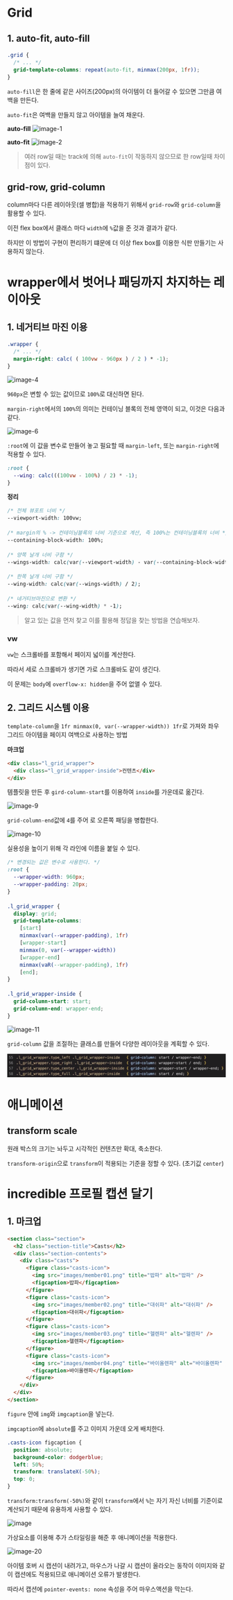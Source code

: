 # Grid

## 1. auto-fit, auto-fill

```css
.grid {
  /* ... */
  grid-template-columns: repeat(auto-fit, minmax(200px, 1fr));
}
```

`auto-fill`은 한 줄에 같은 사이즈(200px)의 아이템이 더 들어갈 수 있으면 그만큼 여백을 만든다.

`auto-fit`은 여백을 만들지 않고 아이템을 늘여 채운다.

**auto-fill**
![image-1](https://github.com/user-attachments/assets/622afabe-9084-47f4-acea-009d54da045c)

**auto-fit**
![image-2](https://github.com/user-attachments/assets/411e2f68-b075-40b9-ae71-51a532418356)

> 여러 row일 때는 track에 의해 `auto-fit`이 작동하지 않으므로 한 row일때 차이점이 있다.

## grid-row, grid-column

column마다 다른 레이아웃(셀 병합)을 적용하기 위해서 `grid-row`와 `grid-column`을 활용할 수 있다.

이전 flex box에서 클래스 마다 `width`에 `%`값을 준 것과 결과가 같다.

하지만 이 방법이 구현이 편리하기 떄문에 더 이상 flex box를 이용한 식판 만들기는 사용하지 않는다.

# wrapper에서 벗어나 패딩까지 차지하는 레이아웃

## 1. 네거티브 마진 이용

```css
.wrapper {
  /* ... */
  margin-right: calc( ( 100vw - 960px ) / 2 ) * -1);
}
```

![image-4](https://github.com/user-attachments/assets/d854e140-865c-4f8a-ac21-3502ccd349ef)

`960px`은 변할 수 있는 값이므로 `100%`로 대신하면 된다.

`margin-right`에서의 `100%`의 의미는 컨테이닝 블록의 전체 영역이 되고, 이것은 다음과 같다.

![image-6](https://github.com/user-attachments/assets/e73e26f4-8c17-4874-a6eb-d40a774a9a51)

`:root`에 이 값을 변수로 만들어 놓고 필요할 때 `margin-left`, 또는 `margin-right`에 적용할 수 있다.

```css
:root {
  --wing: calc(((100vw - 100%) / 2) * -1);
}
```

**정리**

```css
/* 전체 뷰포트 너비 */
--viewport-width: 100vw;

/* margin의 % -> 컨테이닝블록의 너비 기준으로 계산, 즉 100%는 컨테이닝블록의 너비 */
--containing-block-width: 100%;

/* 양쪽 날개 너비 구함 */
--wings-width: calc(var(--viewport-width) - var(--containing-block-width));

/* 한쪽 날개 너비 구함 */
--wing-width: calc(var(--wings-width) / 2);

/* 네거티브마진으로 변환 */
--wing: calc(var(--wing-width) * -1);
```

> 알고 있는 값을 먼저 찾고 이를 활용해 정답을 찾는 방법을 연습해보자.

### vw

`vw`는 스크롤바를 포함해서 페이지 넓이를 계산한다.

따라서 세로 스크롤바가 생기면 가로 스크롤바도 같이 생긴다.

이 문제는 `body`에 `overflow-x: hidden`을 주어 없앨 수 있다.

## 2. 그리드 시스템 이용

`template-column`을 `1fr minmax(0, var(--wrapper-width)) 1fr`로 가져와 좌우 그리드 아이템을 페이지 여백으로 사용하는 방법

**마크업**

```html
<div class="l_grid_wrapper">
  <div class="l_grid_wrapper-inside">컨텐츠</div>
</div>
```

템플릿을 만든 후 `gird-column-start`를 이용하여 `inside`를 가운데로 옮긴다.

![image-9](https://github.com/user-attachments/assets/db06b68d-649c-41b2-b714-a2590e1140c2)

`grid-column-end`값에 `4`를 주어 로 오른쪽 패딩을 병합한다.

![image-10](https://github.com/user-attachments/assets/a8ae31ad-7782-4d0a-b4ba-1dbba8ec5a9a)

실용성을 높이기 위해 각 라인에 이름을 붙일 수 있다.

```css
/* 변경되는 값은 변수로 사용한다. */
:root {
  --wrapper-width: 960px;
  --wrapper-padding: 20px;
}

.l_grid_wrapper {
  display: grid;
  grid-template-columns:
    [start]
    minmax(var(--wrapper-padding), 1fr)
    [wrapper-start]
    minmax(0, var(--wrapper-width))
    [wrapper-end]
    minmax(vaR(--wrapper-padding), 1fr)
    [end];
}

.l_grid_wrapper-inside {
  grid-column-start: start;
  grid-column-end: wrapper-end;
}
```

![image-11](https://github.com/user-attachments/assets/4065f3a7-2e18-4b1b-8190-33bc5845c9f1)

`grid-column` 값을 조절하는 클래스를 만들어 다양한 레이아웃을 계획할 수 있다.

![alt text](image-17.png)

# 애니메이션

## transform scale

원래 박스의 크기는 놔두고 시각적인 컨텐츠만 확대, 축소한다.

`transform-origin`으로 `transform`이 적용되는 기준을 정할 수 있다. (초기값 `center`)

# incredible 프로필 캡션 달기

## 1. 마크업

```html
<section class="section">
  <h2 class="section-title">Casts</h2>
  <div class="section-contents">
    <div class="casts">
      <figure class="casts-icon">
        <img src="images/member01.png" title="밥파" alt="밥파" />
        <figcaption>밥파</figcaption>
      </figure>
      <figure class="casts-icon">
        <img src="images/member02.png" title="대쉬파" alt="대쉬파" />
        <figcaption>대쉬파</figcaption>
      </figure>
      <figure class="casts-icon">
        <img src="images/member03.png" title="헬렌파" alt="헬렌파" />
        <figcaption>헬렌파</figcaption>
      </figure>
      <figure class="casts-icon">
        <img src="images/member04.png" title="바이올렌파" alt="바이올렌파" />
        <figcaption>바이올렌파</figcaption>
      </figure>
    </div>
  </div>
</section>
```

`figure` 안에 `img`와 `imgcaption`을 넣는다.

`imgcaption`에 `absolute`를 주고 이미지 가운데 오게 배치한다.

```css
.casts-icon figcaption {
  position: absolute;
  background-color: dodgerblue;
  left: 50%;
  transform: translateX(-50%);
  top: 0;
}
```

`transform:transform(-50%)`와 같이 `transform`에서 `%`는 자기 자신 너비를 기준이로 계산되기 때문에 유용하게 사용할 수 있다.

![image](https://github.com/user-attachments/assets/692a2343-d63e-47b6-b27a-6b1ffab504ea)

가상요소를 이용해 추가 스타일링을 해준 후 애니메이션을 적용한다.

![image-20](https://github.com/user-attachments/assets/2cdb95c8-fff4-4ca5-926c-db6f58491de1)

아이템 호버 시 캡션이 내려가고, 마우스가 나갈 시 캡션이 올라오는 동작이 이미지와 같이 캡션에도 적용되므로 애니메이션 오류가 발생한다.

따라서 캡션에 `pointer-events: none` 속성을 주어 마우스액션을 막는다.
